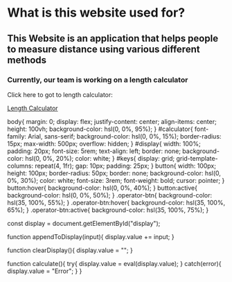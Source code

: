 <!DOCTYPE html>
<html lang="en">
 <head>
     <meta charset="UTF-8">
     <title>Height Measurement</title>

 </head>
 <h1>What is this website used for?</h1>
 <h2>This Website is an application that helps people to measure distance using various different methods</h2>
 <h3>Currently, our team is working on a length calculator</h3>
  <body>
<p>Click here to got to length calculator: </p>
<a href="Sub-parts/lenght-calculator.html">Length Calculator</a>


  </body>
</html>




body{
    margin: 0;
    display: flex;
    justify-content: center;
    align-items: center;
    height: 100vh;
    background-color: hsl(0, 0%, 95%);
}
#calculator{
    font-family: Arial, sans-serif;
    background-color: hsl(0, 0%, 15%);
    border-radius: 15px;
    max-width: 500px;
    overflow: hidden;
}
#display{
    width: 100%;
    padding: 20px;
    font-size: 5rem;
    text-align: left;
    border: none;
    background-color: hsl(0, 0%, 20%);
    color: white;
}
#keys{
    display: grid;
    grid-template-columns: repeat(4, 1fr);
    gap: 10px;
    padding: 25px;
}
button{
    width: 100px;
    height: 100px;
    border-radius: 50px;
    border: none;
    background-color: hsl(0, 0%, 30%);
    color: white;
    font-size: 3rem;
    font-weight: bold;
    cursor: pointer;
}
button:hover{
    background-color: hsl(0, 0%, 40%);
}
button:active{
    background-color: hsl(0, 0%, 50%);
}
.operator-btn{
    background-color: hsl(35, 100%, 55%);
}
.operator-btn:hover{
    background-color: hsl(35, 100%, 65%);
}
.operator-btn:active{
    background-color: hsl(35, 100%, 75%);
}






const display = document.getElementById("display");

function appendToDisplay(input){
    display.value += input;
}

function clearDisplay(){
    display.value = "";
}

function calculate(){
    try{
        display.value = eval(display.value);
    }
    catch(error){
        display.value = "Error";
    }
}
